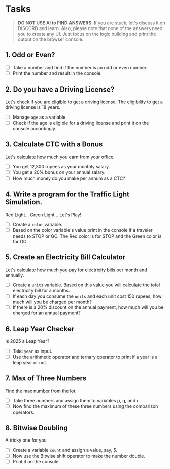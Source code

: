 # Tasks

> **DO NOT USE AI to FIND ANSWERS**. If you are stuck, let's discuss it on DISCORD and learn. Also, please note that none of the answers need you to create any UI. Just focus on the logic building and print the output on the browser console.

## 1. Odd or Even?

-   [ ] Take a number and find if the number is an odd or even number.
-   [ ] Print the number and result in the console.

## 2. Do you have a Driving License?

Let's check if you are eligible to get a driving license. The eligibility to get a driving license is 18 years.

-   [ ] Manage `age` as a variable.
-   [ ] Check if the age is eligible for a driving license and print it on the console accordingly.

## 3. Calculate CTC with a Bonus

Let's calculate how much you earn from your office.

-   [ ] You get 12,300 rupees as your monthly salary.
-   [ ] You get a 20% bonus on your annual salary.
-   [ ] How much money do you make per annum as a CTC?

## 4. Write a program for the Traffic Light Simulation.

Red Light... Green Light... Let's Play!

-   [ ] Create a `color` variable.
-   [ ] Based on the color variable's value print in the console if a traveler needs to STOP or GO. The Red color is for STOP and the Green color is for GO.

## 5. Create an Electricity Bill Calculator

Let's calculate how much you pay for electricity bills per month and annually.

-   [ ] Create a `units` variable. Based on this value you will calculate the total electricity bill for a months.
-   [ ] If each day you consume the `units` and each unit cost 150 rupees, how much will you be charged per month?
-   [ ] If there is a 20% discount on the annual payment, how much will you be charged for an annual payment?

## 6. Leap Year Checker

Is 2025 a Leap Year?

-   [ ] Take `year` as input.
-   [ ] Use the arithmetic operator and ternary operator to print if a year is a leap year or not.

## 7. Max of Three Numbers

Find the max number from the lot.

-   [ ] Take three numbers and assign them to variables p, q, and r.
-   [ ] Now find the maximum of these three numbers using the comparison operators.

## 8. Bitwise Doubling

A tricky one for you

-   [ ] Create a variable `count` and assign a value, say, 5.
-   [ ] Now use the Bitwise shift operator to make the number double.
-   [ ] Print it on the console.
